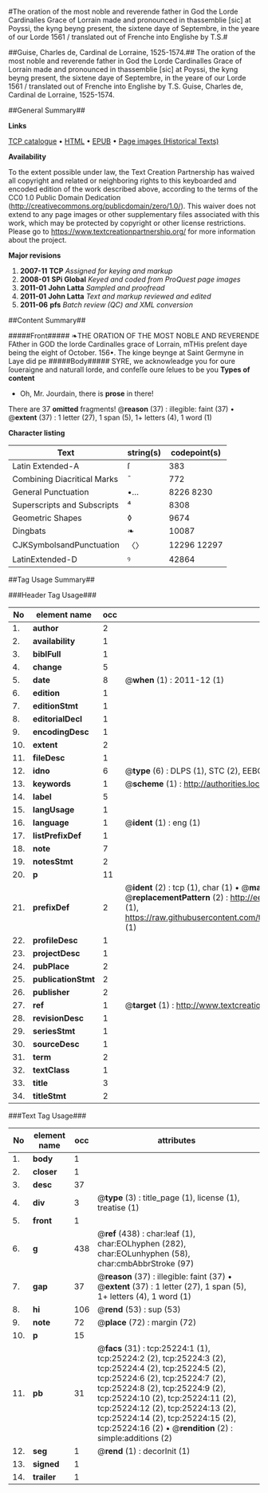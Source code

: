#The oration of the most noble and reverende father in God the Lorde Cardinalles Grace of Lorrain made and pronounced in thassemblie [sic] at Poyssi, the kyng beyng present, the sixtene daye of Septembre, in the yeare of our Lorde 1561 / translated out of Frenche into Englishe by T.S.#

##Guise, Charles de, Cardinal de Lorraine, 1525-1574.##
The oration of the most noble and reverende father in God the Lorde Cardinalles Grace of Lorrain made and pronounced in thassemblie [sic] at Poyssi, the kyng beyng present, the sixtene daye of Septembre, in the yeare of our Lorde 1561 / translated out of Frenche into Englishe by T.S.
Guise, Charles de, Cardinal de Lorraine, 1525-1574.

##General Summary##

**Links**

[TCP catalogue](http://www.ota.ox.ac.uk/tcp/)  • 
[HTML](http://tei.it.ox.ac.uk/tcp/Texts-HTML/free/A18/A18448.html)  • 
[EPUB](http://tei.it.ox.ac.uk/tcp/Texts-EPUB/free/A18/A18448.epub) • 
[Page images (Historical Texts)](https://historicaltexts.jisc.ac.uk/eebo-22177461e)

**Availability**

To the extent possible under law, the Text Creation Partnership has waived all copyright and related or neighboring rights to this keyboarded and encoded edition of the work described above, according to the terms of the CC0 1.0 Public Domain Dedication (http://creativecommons.org/publicdomain/zero/1.0/). This waiver does not extend to any page images or other supplementary files associated with this work, which may be protected by copyright or other license restrictions. Please go to https://www.textcreationpartnership.org/ for more information about the project.

**Major revisions**

1. __2007-11__ __TCP__ *Assigned for keying and markup*
1. __2008-01__ __SPi Global__ *Keyed and coded from ProQuest page images*
1. __2011-01__ __John Latta__ *Sampled and proofread*
1. __2011-01__ __John Latta__ *Text and markup reviewed and edited*
1. __2011-06__ __pfs__ *Batch review (QC) and XML conversion*

##Content Summary##

#####Front#####
❧THE ORATION OF THE MOST NOBLE AND REVERENDE FAther in GOD the lorde Cardinalles grace of Lorrain, mTHis preſent daye being the eight of October. 156•. The kinge beynge at Saint Germyne in Laye did pe
#####Body#####
SYRE, we acknowleadge you for oure ſoueraigne and naturall lorde, and confeſſe oure ſelues to be you
**Types of content**

  * Oh, Mr. Jourdain, there is **prose** in there!

There are 37 **omitted** fragments! 
 @__reason__ (37) : illegible: faint (37)  •  @__extent__ (37) : 1 letter (27), 1 span (5), 1+ letters (4), 1 word (1)

**Character listing**


|Text|string(s)|codepoint(s)|
|---|---|---|
|Latin Extended-A|ſ|383|
|Combining             Diacritical Marks|̄|772|
|General Punctuation|•…|8226 8230|
|Superscripts             and Subscripts|⁴|8308|
|Geometric Shapes|◊|9674|
|Dingbats|❧|10087|
|CJKSymbolsandPunctuation|〈〉|12296 12297|
|LatinExtended-D|ꝰ|42864|

##Tag Usage Summary##

###Header Tag Usage###

|No|element name|occ|attributes|
|---|---|---|---|
|1.|__author__|2||
|2.|__availability__|1||
|3.|__biblFull__|1||
|4.|__change__|5||
|5.|__date__|8| @__when__ (1) : 2011-12 (1)|
|6.|__edition__|1||
|7.|__editionStmt__|1||
|8.|__editorialDecl__|1||
|9.|__encodingDesc__|1||
|10.|__extent__|2||
|11.|__fileDesc__|1||
|12.|__idno__|6| @__type__ (6) : DLPS (1), STC (2), EEBO-CITATION (1), OCLC (1), VID (1)|
|13.|__keywords__|1| @__scheme__ (1) : http://authorities.loc.gov/ (1)|
|14.|__label__|5||
|15.|__langUsage__|1||
|16.|__language__|1| @__ident__ (1) : eng (1)|
|17.|__listPrefixDef__|1||
|18.|__note__|7||
|19.|__notesStmt__|2||
|20.|__p__|11||
|21.|__prefixDef__|2| @__ident__ (2) : tcp (1), char (1)  •  @__matchPattern__ (2) : ([0-9\-]+):([0-9IVX]+) (1), (.+) (1)  •  @__replacementPattern__ (2) : http://eebo.chadwyck.com/downloadtiff?vid=$1&page=$2 (1), https://raw.githubusercontent.com/textcreationpartnership/Texts/master/tcpchars.xml#$1 (1)|
|22.|__profileDesc__|1||
|23.|__projectDesc__|1||
|24.|__pubPlace__|2||
|25.|__publicationStmt__|2||
|26.|__publisher__|2||
|27.|__ref__|1| @__target__ (1) : http://www.textcreationpartnership.org/docs/. (1)|
|28.|__revisionDesc__|1||
|29.|__seriesStmt__|1||
|30.|__sourceDesc__|1||
|31.|__term__|2||
|32.|__textClass__|1||
|33.|__title__|3||
|34.|__titleStmt__|2||


###Text Tag Usage###

|No|element name|occ|attributes|
|---|---|---|---|
|1.|__body__|1||
|2.|__closer__|1||
|3.|__desc__|37||
|4.|__div__|3| @__type__ (3) : title_page (1), license (1), treatise (1)|
|5.|__front__|1||
|6.|__g__|438| @__ref__ (438) : char:leaf (1), char:EOLhyphen (282), char:EOLunhyphen (58), char:cmbAbbrStroke (97)|
|7.|__gap__|37| @__reason__ (37) : illegible: faint (37)  •  @__extent__ (37) : 1 letter (27), 1 span (5), 1+ letters (4), 1 word (1)|
|8.|__hi__|106| @__rend__ (53) : sup (53)|
|9.|__note__|72| @__place__ (72) : margin (72)|
|10.|__p__|15||
|11.|__pb__|31| @__facs__ (31) : tcp:25224:1 (1), tcp:25224:2 (2), tcp:25224:3 (2), tcp:25224:4 (2), tcp:25224:5 (2), tcp:25224:6 (2), tcp:25224:7 (2), tcp:25224:8 (2), tcp:25224:9 (2), tcp:25224:10 (2), tcp:25224:11 (2), tcp:25224:12 (2), tcp:25224:13 (2), tcp:25224:14 (2), tcp:25224:15 (2), tcp:25224:16 (2)  •  @__rendition__ (2) : simple:additions (2)|
|12.|__seg__|1| @__rend__ (1) : decorInit (1)|
|13.|__signed__|1||
|14.|__trailer__|1||
